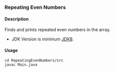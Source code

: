 ### Repeating Even Numbers
#### Description
Finds and prints repeated even numbers in the array.

- JDK Version is minimum [JDK8](https://www.oracle.com/tr/java/technologies/downloads/).

#### Usage
```
cd RepeatingEvenNumbers/src
javac Main.java
```